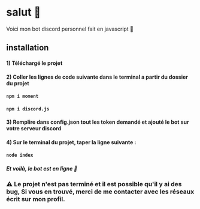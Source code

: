 # salut 👋

Voici mon bot discord personnel fait en javascript 🤖

## installation 

#### 1) Téléchargé le projet

#### 2) Coller les lignes de code suivante dans le terminal a partir du dossier du projet

#### `npm i moment`
#### `npm i discord.js`

#### 3) Remplire dans config.json tout les token demandé et ajouté le bot sur votre serveur discord

#### 4) Sur le terminal du projet, taper la ligne suivante :
#### `node index`

##### Et voilà, le bot est en ligne 🎉

### ⚠ Le projet n'est pas terminé et il est possible qu'il y ai des bug, Si vous en trouvé, merci de me contacter avec les réseaux écrit sur mon profil.
